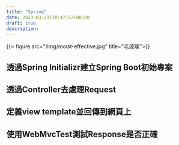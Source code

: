 ```yaml
---
title: "Spring"
date: 2023-03-21T18:47:57+08:00
draft: true
description: 
---
```


{{< figure src="/img/moist-effective.jpg" title="毛玻璃">}}

## 透過Spring Initializr建立Spring Boot初始專案

## 透過Controller去處理Request

## 定義view template並回傳到網頁上

## 使用WebMvcTest測試Response是否正確
